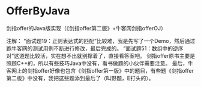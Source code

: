 # OfferByJava
剑指offer的Java版实现（《剑指offer第二版》+牛客网剑指offerOJ）

注解：
“面试题19：正则表达式的匹配”比较难，我是先写了一个Demo，然后通过跑牛客网的测试用例不断进行修改，最后完成的。
“面试题51：数组中的逆序对”这道题比较活，实在想不出就别撑着了，直接看答案吧。
剑指offer原书主要是照顾C++的，所以有些技巧Java中没有，看书做题的小伙伴需要注意。
最后，牛客网上的剑指offer好像也包含《剑指offer第一版》中的题目，有些题《剑指offer第二版》中没有，我把这些题添到最后了（叫野题，E打头的）。
